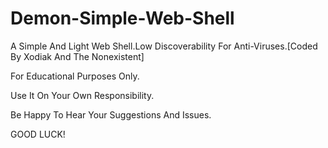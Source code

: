 # Demon-Simple-Web-Shell

A Simple And Light Web Shell.Low Discoverability For Anti-Viruses.[Coded By Xodiak And The Nonexistent]

For Educational Purposes Only.

Use It On Your Own Responsibility.

Be Happy To Hear Your Suggestions And Issues.


GOOD LUCK!

